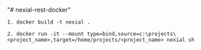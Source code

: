 "# nexial-rest-docker" 


```
1. docker build -t nexial .

2. docker run -it --mount type=bind,source=c:\projects\<project_name>,target=/home/projects/<project_name> nexial sh


```
